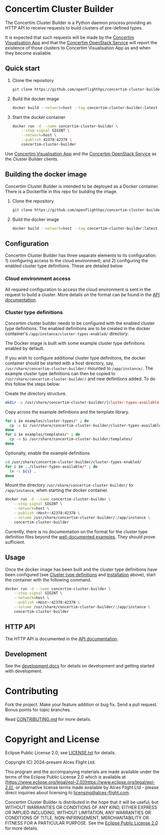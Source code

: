 # Concertim Cluster Builder

The Concertim Cluster Builder is a Python daemon process providing an HTTP API
to receive requests to build clusters of pre-defined types.

It is expected that such requests will be made by the [Concertim Visualisation
App](https://github.com/openflighthpc/concertim-ct-visualisation-app) and that
the [Concertim OpenStack
Service](https://github.com/openflighthpc/concertim-openstack-service) will
report the existence of those clusters to Concertim Visualisation App as and
when they become available.

## Quick start

1. Clone the repository
    ```bash
    git clone https://github.com/openflighthpc/concertim-cluster-builder.git
    ```
2. Build the docker image
    ```bash
    docker build --network=host --tag concertim-cluster-builder:latest .
    ```
3. Start the docker container
    ```bash
	docker run -d --name concertim-cluster-builder \
        --stop-signal SIGINT \
		--network=host \
		--publish 42378:42378 \
		concertim-cluster-builder
    ```

Use [Concertim Visualisation
App](https://github.com/openflighthpc/concertim-ct-visualisation-app) and the
[Concertim OpenStack
Service](https://github.com/openflighthpc/concertim-openstack-service) as the
Cluster Builder clients.

## Building the docker image

Concertim Cluster Builder is intended to be deployed as a Docker container.
There is a Dockerfile in this repo for building the image.

1. Clone the repository
    ```bash
    git clone https://github.com/openflighthpc/concertim-cluster-builder.git
    ```
2. Build the docker image
    ```bash
    docker build --network=host --tag concertim-cluster-builder:latest .
    ```

## Configuration

Concertim Cluster Builder has three separate elements to its configuration: 1)
configuring access to the cloud environment; and 2) configuring the enabled
cluster type definitions. These are detailed below.

### Cloud environment access

All required configuration to access the cloud environment is sent in the
request to build a cluster.  More details on the format can be found in the
[API documentation](/docs/api.md).

### Cluster type definitions

Concertim cluster builder needs to be configured with the enabled cluster type
definitions. The enabled definitions are to be created in the docker
container's `/app/instance/cluster-types-enabled/` directory.

The Docker image is built with some example cluster type definitions enabled by
default.

If you wish to configure additional cluster type definitions, the docker
container should be started with a host directory, say,
`/usr/share/concertim-cluster-builder/` mounted to `/app/instance/`. The
example cluster type definitions can then be copied to
`/usr/share/concertim-cluster-builder/` and new definitions added. To do this
follow the steps below:

Create the directory structure.

```bash
mkdir -p /usr/share/concertim-cluster-builder/{cluster-types-available,cluster-types-enabled,templates}
```

Copy across the example definitions and the template library.

```bash
for i in examples/cluster-types/* ; do
  cp -a $i /usr/share/concertim-cluster-builder/cluster-types-available/
done
for i in examples/templates/* ; do
  cp -a $i /usr/share/concertim-cluster-builder/templates/
done
```

Optionally, enable the example definitions

```bash
cd /usr/share/concertim-cluster-builder/cluster-types-enabled/
for i in ../cluster-types-available/* ; do
  ln -s ${i} .
done
```

Mount the directory `/usr/share/concertim-cluster-builder/` to `/app/instance`,
when starting the docker container.

```bash
docker run -d --name concertim-cluster-builder \
    --stop-signal SIGINT \
    --network=host \
    --publish <Host>:42378:42378 \
    --volume /usr/share/concertim-cluster-builder/:/app/instance \
    concertim-cluster-builder
```

Currently, there is no documentation on the format for the cluster type
definition files beyond the [well-documented
examples](cluster-types-examples/).  They should prove sufficient.


## Usage

Once the docker image has been built and the cluster type definitions have been
configured (see [Cluster type definitions](#cluster-type-definitions) and
[Installation](#installation) above), start the container with the following
command.

```bash
docker run -d --name concertim-cluster-builder \
    --stop-signal SIGINT \
    --network=host \
    --publish <Host>:42378:42378 \
    --volume /usr/share/concertim-cluster-builder/:/app/instance \
    concertim-cluster-builder
```

## HTTP API

The HTTP API is documented in the [API documentation](/docs/api.md).


## Development

See the [development docs](docs/DEVELOPMENT.md) for details on development and
getting started with development.

# Contributing

Fork the project. Make your feature addition or bug fix. Send a pull
request. Bonus points for topic branches.

Read [CONTRIBUTING.md](CONTRIBUTING.md) for more details.

# Copyright and License

Eclipse Public License 2.0, see [LICENSE.txt](LICENSE.txt) for details.

Copyright (C) 2024-present Alces Flight Ltd.

This program and the accompanying materials are made available under
the terms of the Eclipse Public License 2.0 which is available at
[https://www.eclipse.org/legal/epl-2.0](https://www.eclipse.org/legal/epl-2.0),
or alternative license terms made available by Alces Flight Ltd -
please direct inquiries about licensing to
[licensing@alces-flight.com](mailto:licensing@alces-flight.com).

Concertim Cluster Builder is distributed in the hope that it will be
useful, but WITHOUT WARRANTIES OR CONDITIONS OF ANY KIND, EITHER
EXPRESS OR IMPLIED INCLUDING, WITHOUT LIMITATION, ANY WARRANTIES OR
CONDITIONS OF TITLE, NON-INFRINGEMENT, MERCHANTABILITY OR FITNESS FOR
A PARTICULAR PURPOSE. See the [Eclipse Public License 2.0](https://opensource.org/licenses/EPL-2.0) for more
details.
